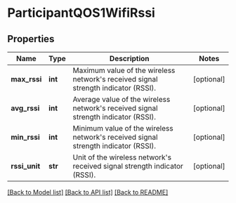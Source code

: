# ParticipantQOS1WifiRssi

## Properties
Name | Type | Description | Notes
------------ | ------------- | ------------- | -------------
**max_rssi** | **int** | Maximum value of the wireless network&#x27;s received signal strength indicator (RSSI). | [optional] 
**avg_rssi** | **int** | Average value of the wireless network&#x27;s received signal strength indicator (RSSI). | [optional] 
**min_rssi** | **int** | Minimum value of the wireless network&#x27;s received signal strength indicator (RSSI). | [optional] 
**rssi_unit** | **str** | Unit of the wireless network&#x27;s received signal strength indicator (RSSI). | [optional] 

[[Back to Model list]](../README.md#documentation-for-models) [[Back to API list]](../README.md#documentation-for-api-endpoints) [[Back to README]](../README.md)

